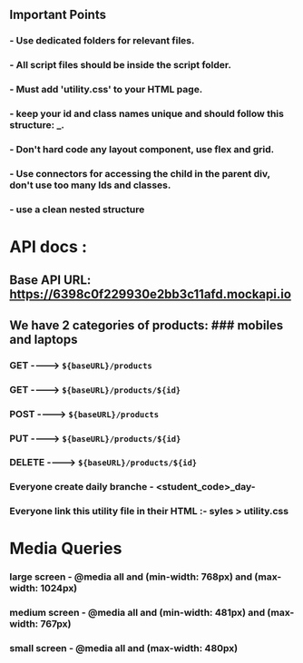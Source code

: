 
## Important Points
 ### - Use dedicated folders for relevant files.
 ### - All script files should be inside the script folder.
 ### - Must add 'utility.css' to your HTML page. 
 ### - keep your id and class names unique and should follow this structure: <working area>_<working component>.
 ### - Don't hard code any layout component,  use flex and grid.
 ### - Use connectors for accessing the child in the parent div, don't use too many Ids and classes. 
 ### - use a clean nested structure

# API docs : 

## Base API URL: https://6398c0f229930e2bb3c11afd.mockapi.io
## We have 2 categories of products: ### mobiles and laptops
### GET ---->  `${baseURL}/products`
### GET ---->  `${baseURL}/products/${id}`
### POST ---->  `${baseURL}/products`
### PUT ---->  `${baseURL}/products/${id}`
### DELETE ---->  `${baseURL}/products/${id}`
### Everyone create daily branche - <student_code>_day-<day number>
### Everyone link this utility file in their HTML :- syles > utility.css

# Media Queries

 ### large screen - @media all and (min-width: 768px) and (max-width: 1024px) 
 ### medium screen - @media all and (min-width: 481px) and (max-width: 767px)   
 ### small screen - @media all and (max-width: 480px) 
